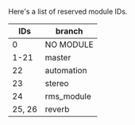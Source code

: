 Here's a list of reserved module IDs.

|IDs|branch|
|---|-----------|
| 0 | NO MODULE |
| 1-21 | master |
| 22 | automation |
| 23 | stereo |
| 24 | rms_module |
| 25, 26 | reverb |
